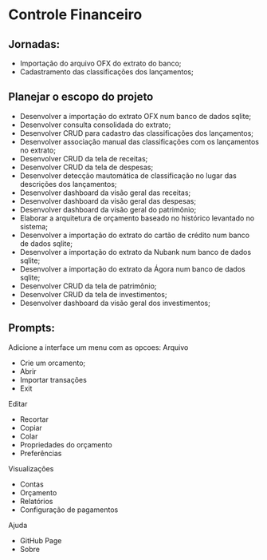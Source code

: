 # Controle Financeiro

## Jornadas:
 * Importação do arquivo OFX do extrato do banco;
 * Cadastramento das classificações dos lançamentos;

## Planejar o escopo do projeto
 * Desenvolver a importação do extrato OFX num banco de dados sqlite;
 * Desenvolver consulta consolidada do extrato;
 * Desenvolver CRUD para cadastro das classificações dos lançamentos;
 * Desenvolver associação manual das classificações com os lançamentos no extrato;
 * Desenvolver CRUD da tela de receitas;
 * Desenvolver CRUD da tela de despesas;
 * Desenvolver detecção mautomática de classificação no lugar das descrições dos lançamentos;
 * Desenvolver dashboard da visão geral das receitas;
 * Desenvolver dashboard da visão geral das despesas;
 * Desenvolver dashboard da visão geral do patrimônio;
 * Elaborar a arquitetura de orçamento baseado no histórico levantado no sistema;
 * Desenvolver a importação do extrato do cartão de crédito num banco de dados sqlite;
 * Desenvolver a importação do extrato da Nubank num banco de dados sqlite;
 * Desenvolver a importação do extrato da Ágora num banco de dados sqlite;
 * Desenvolver CRUD da tela de patrimônio;
 * Desenvolver CRUD da tela de investimentos;
 * Desenvolver dashboard da visão geral dos investimentos;

## Prompts:
Adicione a interface um menu com as opcoes:
Arquivo
 - Crie um orcamento;
 - Abrir
 - Importar transações
 - Exit

Editar
 - Recortar
 - Copiar
 - Colar
 - Propriedades do orçamento
 - Preferências 

Visualizações
 - Contas
 - Orçamento
 - Relatórios
 - Configuração de pagamentos

Ajuda
 - GitHub Page
 - Sobre


